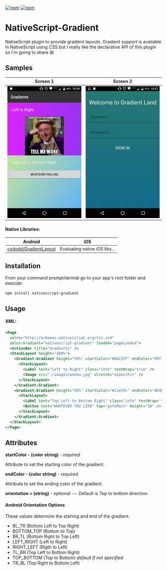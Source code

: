 [![npm](https://img.shields.io/npm/v/nativescript-gradient.svg)](https://www.npmjs.com/package/nativescript-gradient)
[![npm](https://img.shields.io/npm/dt/nativescript-gradient.svg?label=npm%20downloads)](https://www.npmjs.com/package/nativescript-gradient)

# NativeScript-Gradient
NativeScript plugin to provide gradient layouts. Gradient support is available in NativeScript using
CSS but I really like the declarative API of this plugin so I'm going to share :smile:


## Samples

Screen 1 |  Screen 2
-------- | ---------
![Sample1](screens/screen1.png) | ![Sample2](screens/screen2.png)


#### Native Libraries: 
Android | iOS
---------- | -----------
[csdodd/GradientLayout](https://github.com/csdodd/GradientLayout) |  Evaluating native iOS libs...


## Installation
From your command prompt/termial go to your app's root folder and execute:

`npm install nativescript-gradient`

## Usage
#### XML:
```XML
<Page 
  xmlns="http://schemas.nativescript.org/tns.xsd" 
  xmlns:Gradient="nativescript-gradient" loaded="pageLoaded">
  <ActionBar title="Gradients" />
  <StackLayout height="100%">
    <Gradient:Gradient height="50%" startColor="#DA22FF" endColor="#9733EE" orientation="LEFT_RIGHT" id="gradient">
      <StackLayout>
        <Label text="Left to Right" class="info" textWrap="true" />
        <Image src="~/images/wonka.jpg" stretch="aspectFit" />
      </StackLayout>
    </Gradient:Gradient>
    <Gradient:Gradient height="50%" startColor="#c2e59c" endColor="#64b3f4" orientation="TL_BR">
      <StackLayout>
        <Label text="Top Left to Bottom Right" class="info" textWrap="true" />
        <Button text="WHATEVER YOU LIKE" tap="gotoMain" height="50" />
      </StackLayout>
    </Gradient:Gradient>
  </StackLayout>
</Page>

```



## Attributes
**startColor - (color string)** - *required*

Attribute to set the starting color of the gradient.
 
**endColor - (color string)** - *required*

Attribute to set the ending color of the gradient.

**orientation = (string)** - *optional* --- Default is Top to bottom direction.

#### Android Orientation Options
 These values determine the starting and end of the gradient.
- BL_TR (Bottom Left to Top Right)
- BOTTOM_TOP (Bottom to Top)
- BR_TL (Bottom Right to Top Left)
- LEFT_RIGHT (Left to Right)
- RIGHT_LEFT (Rigth to Left)
- TL_BR (Top Left to Bottom Right)
- TOP_BOTTOM (Top to Bottom) *default if not specified*
- TR_BL (Top Right to Bottom Left)